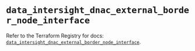# `data_intersight_dnac_external_border_node_interface`

Refer to the Terraform Registry for docs: [`data_intersight_dnac_external_border_node_interface`](https://registry.terraform.io/providers/ciscodevnet/intersight/1.0.71/docs/data-sources/dnac_external_border_node_interface).
